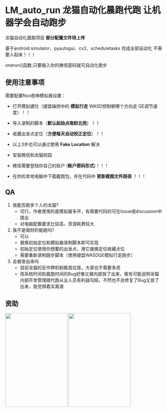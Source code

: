# LM_auto_run 龙猫自动化晨跑代跑 让机器学会自动跑步
龙猫自动化晨跑项目 __部分配置文件待上传__

基于android simulator、pyautogui、cv2、scheduletasks 完成全部自动化 不需要人起床！！！

onerun()函数,只要输入你的微信密码就可自动化跑步

## 使用注意事项

需要配置Nox夜神模拟器设置：
- 打开模拟键位（键盘操控中的 __模拟行走__   WASD控制朝哪个方向走   QE调节速度）！！ 

- 导入录制的脚本（__默认起始点南财北苑__）！！
- 收藏出发点定位（__方便每天自动校正定位__）！！
- 以上3步也可以通过使用 __Fake Location__ 解决 

- 安装微信和龙猫校园

- 微信需要登陆你自己的账户 (__账户密码形式__)！！！

- 在你的本地电脑中下载截图包，并在代码中 __更新截图文件路径__ ！！！

## QA
1. 我能否跑多个人的龙猫?
    - 可行，作者使用的是模拟器多开，有需要代码的可在Issue或discussion中提出
    - 对电脑配置要求比较高，资源耗费较大
2. 我不是南财的能跑吗?
    - 可以
    - 替换初始定位和模拟器录制脚本即可实现
    - 初始定位使用你想要的出发点，用它替换定位收藏点位
    - 需要重新录制跑步脚本（使用键盘WASDQE模拟行走跑步）
3. 会被查出来吗
    - 目前龙猫的反作弊机制极其垃圾，大家也不需要多虑
    - 改系统时间到晨跑时间的Bug好像又被内部放了出来，极有可能说明龙猫内部开发管理跟代跑从业人员有利益勾结，不然也不会修复了Bug又放了出来，我觉得着实离谱

## 资助
<img src="https://github.com/VoxHwa/selecting-lesson-fast/blob/main/payment/alipay.jpg" width = "200" height = "300" alt="" align=left />
<img src="https://github.com/VoxHwa/selecting-lesson-fast/blob/main/payment/wechat.jpg" width = "200" height = "300" alt="" align=left />
